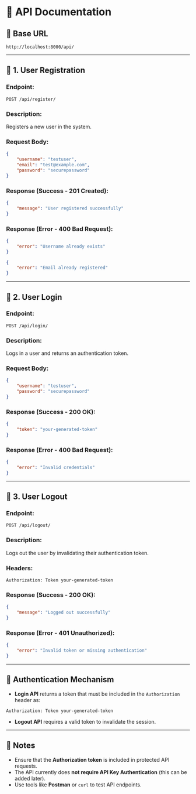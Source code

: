 # 📌 API Documentation

## 📌 Base URL

```plaintext
http://localhost:8000/api/
```

---

## 📝 **1. User Registration**

### **Endpoint:**

```http
POST /api/register/
```

### **Description:**

Registers a new user in the system.

### **Request Body:**

```json
{
    "username": "testuser",
    "email": "test@example.com",
    "password": "securepassword"
}
```

### **Response (Success - 201 Created):**

```json
{
    "message": "User registered successfully"
}
```

### **Response (Error - 400 Bad Request):**

```json
{
    "error": "Username already exists"
}
```

```json
{
    "error": "Email already registered"
}
```

---

## 📝 **2. User Login**

### **Endpoint:**

```http
POST /api/login/
```

### **Description:**

Logs in a user and returns an authentication token.

### **Request Body:**

```json
{
    "username": "testuser",
    "password": "securepassword"
}
```

### **Response (Success - 200 OK):**

```json
{
    "token": "your-generated-token"
}
```

### **Response (Error - 400 Bad Request):**

```json
{
    "error": "Invalid credentials"
}
```

---

## 📝 **3. User Logout**

### **Endpoint:**

```http
POST /api/logout/
```

### **Description:**

Logs out the user by invalidating their authentication token.

### **Headers:**

```http
Authorization: Token your-generated-token
```

### **Response (Success - 200 OK):**

```json
{
    "message": "Logged out successfully"
}
```

### **Response (Error - 401 Unauthorized):**

```json
{
    "error": "Invalid token or missing authentication"
}
```

---

## 🔹 **Authentication Mechanism**

-   **Login API** returns a token that must be included in the `Authorization` header as:

```http
Authorization: Token your-generated-token
```

-   **Logout API** requires a valid token to invalidate the session.

---

## 🎯 **Notes**

-   Ensure that the **Authorization token** is included in protected API requests.
-   The API currently does **not require API Key Authentication** (this can be added later).
-   Use tools like **Postman** or `curl` to test API endpoints.
